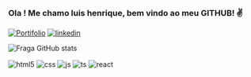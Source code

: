 ### Ola ! Me chamo luis henrique, bem vindo ao meu GITHUB! ✌️

[![Portifolio](https://img.shields.io/badge/website-000000?style=for-the-badge&logo=About.me&logoColor=white
)](https://www.devluis.inovaassessoriadigital.com.br/)
[![linkedin](https://img.shields.io/badge/LinkedIn-0077B5?style=for-the-badge&logo=linkedin&logoColor=white)](https://www.linkedin.com/in/luis-henrique-reinhold-pav%C3%A3o-942b39152/)

![Fraga GitHub stats](https://github-readme-stats.vercel.app/api?username=devLuiss&show_icons=true&theme=dracula&count_private=true)

<div style="display: inline_block">
  <img align="center" alt="html5" src="https://img.shields.io/badge/HTML5-E34F26?style=for-the-badge&logo=html5&logoColor=white" />
  <img align="center" alt="css" src="https://img.shields.io/badge/CSS3-1572B6?style=for-the-badge&logo=css3&logoColor=white" />
  <img align="center" alt="js" src="https://img.shields.io/badge/JavaScript-F7DF1E?style=for-the-badge&logo=javascript&logoColor=black" />
  <img align="center" alt="ts" src="https://img.shields.io/badge/TypeScript-007ACC?style=for-the-badge&logo=typescript&logoColor=white" />
  <img align="center" alt="react" src="[https://img.shields.io/badge/TypeScript-007ACC?style=for-the-badge&logo=typescript&logoColor=white](https://img.shields.io/badge/React-20232A?style=for-the-badge&logo=react&logoColor=61DAFB)" />

</div><br/>
